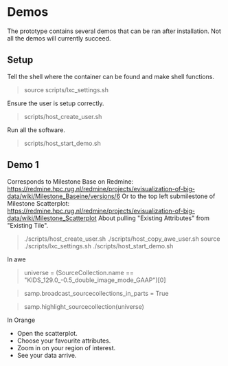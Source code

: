 # Demos

The prototype contains several demos that can be ran after installation. Not all the demos will currently succeed.


## Setup

Tell the shell where the container can be found and make shell functions.
> source scripts/lxc_settings.sh

Ensure the user is setup correctly.
> scripts/host_create_user.sh

Run all the software.
> scripts/host_start_demo.sh


## Demo 1

Corresponds to Milestone Base on Redmine:
  https://redmine.hpc.rug.nl/redmine/projects/evisualization-of-big-data/wiki/Milestone_Baseine/versions/6
Or to the top left submilestone of Milestone Scatterplot:
  https://redmine.hpc.rug.nl/redmine/projects/evisualization-of-big-data/wiki/Milestone_Scatterplot
About pulling "Existing Attributes" from "Existing Tile".

> ./scripts/host_create_user.sh
> ./scripts/host_copy_awe_user.sh
> source ./scripts/lxc_settings.sh 
> ./scripts/host_start_demo.sh 

In awe

> universe = (SourceCollection.name == "KIDS_129.0_-0.5_double_image_mode_GAAP")[0]

> samp.broadcast_sourcecollections_in_parts = True

> samp.highlight_sourcecollection(universe)

In Orange

* Open the scatterplot.
* Choose your favourite attributes.
* Zoom in on your region of interest.
* See your data arrive.



